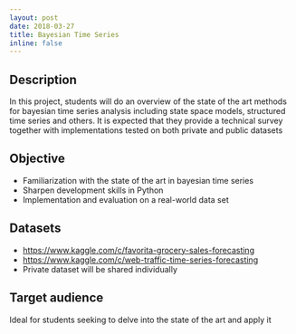 ```yaml
---
layout: post
date: 2018-03-27
title: Bayesian Time Series
inline: false
---
```


## Description 
In this project, students will do an overview of the state of the art methods for bayesian time series analysis including state space models, structured time series and others. It is expected that they provide a technical survey together with implementations tested on both private and public datasets

## Objective
- Familiarization with the state of the art in bayesian time series
- Sharpen development skills in Python
- Implementation and evaluation on a real-world data set

## Datasets
- https://www.kaggle.com/c/favorita-grocery-sales-forecasting
- https://www.kaggle.com/c/web-traffic-time-series-forecasting
- Private dataset will be shared individually

## Target audience
Ideal for students seeking to delve into the state of the art and apply it